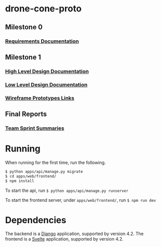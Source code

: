 # drone-cone-proto

## Milestone 0

### [Requirements Documentation](https://github.com/pharrison31415/drone-cone-proto/blob/main/doc/requirements.md)

## Milestone 1

### [High Level Design Documentation](https://github.com/pharrison31415/drone-cone-proto/blob/main/doc/HighLevelDesign.md)

### [Low Level Design Documentation](https://github.com/pharrison31415/drone-cone-proto/blob/main/doc/LowLevelDesign.md)

### [Wireframe Prototypes Links](https://github.com/pharrison31415/drone-cone-proto/blob/main/doc/WireframeMockup.md)

## Final Reports

### [Team Sprint Summaries](https://github.com/pharrison31415/drone-cone-proto/blob/main/doc/SprintSummaries.md)

# Running

When running for the first time, run the following.

```sh
$ python apps/api/manage.py migrate
$ cd apps/web/frontend/
$ npm install
```

To start the api, run `$ python apps/api/manage.py runserver`

To start the frontend server, under `apps/web/frontend/`, run `$ npm run dev`

# Dependencies

The backend is a [Django](https://www.djangoproject.com/) application, supported by version 4.2.
The frontend is a [Svelte](https://svelte.dev/) application, supported by version 4.2.
